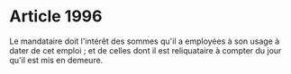 # Article 1996

Le mandataire doit l'intérêt des sommes qu'il a employées à son usage à dater de cet emploi ; et de celles dont il est reliquataire à compter du jour qu'il est mis en demeure.

